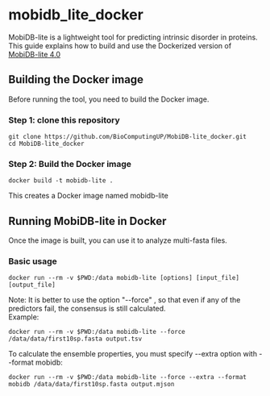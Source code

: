 # mobidb_lite_docker
MobiDB-lite is a lightweight tool for predicting intrinsic disorder in proteins. This guide explains how to build and use the Dockerized version of [MobiDB-lite 4.0](https://github.com/BioComputingUP/MobiDB-lite)

## Building the Docker image
Before running the tool, you need to build the Docker image.

### Step 1: clone this repository
    git clone https://github.com/BioComputingUP/MobiDB-lite_docker.git
    cd MobiDB-lite_docker

### Step 2: Build the Docker image
    docker build -t mobidb-lite .
This creates a Docker image named mobidb-lite

## Running MobiDB-lite in Docker
Once the image is built, you can use it to analyze multi-fasta files. 

### Basic usage

    docker run --rm -v $PWD:/data mobidb-lite [options] [input_file] [output_file]

Note: It is better to use the option "--force" , so that even if any of the predictors fail, the consensus is still calculated.  
Example:

    docker run --rm -v $PWD:/data mobidb-lite --force /data/data/first10sp.fasta output.tsv

To calculate the ensemble properties, you must specify --extra option with --format mobidb:

    docker run --rm -v $PWD:/data mobidb-lite --force --extra --format mobidb /data/data/first10sp.fasta output.mjson
